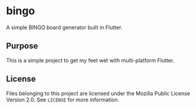 # bingo

A simple BINGO board generator built in Flutter.

## Purpose

This is a simple project to get my feet wet with multi-platform Flutter.

## License

Files belonging to this project are licensed under the Mozilla Public License Version 2.0. See `LICENSE` for more information.

